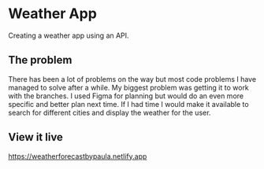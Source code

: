 # Weather App

Creating a weather app using an API. 

## The problem

There has been a lot of problems on the way but most code problems I have managed to solve after a while. My biggest problem was getting it to work with the branches. I used Figma for planning but would do an even more specific and better plan next time. If I had time I would make it available to search for different cities and display the weather for the user.

## View it live

https://weatherforecastbypaula.netlify.app

